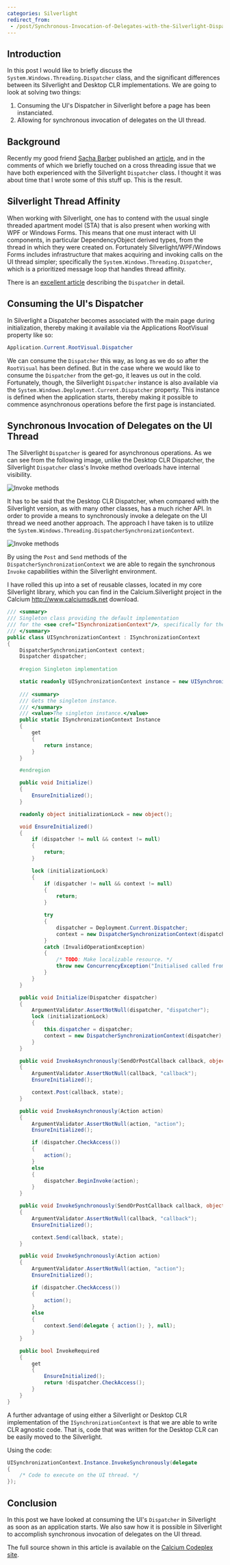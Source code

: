 ```yaml
---
categories: Silverlight
redirect_from:
 - /post/Synchronous-Invocation-of-Delegates-with-the-Silverlight-Dispatcher.aspx.html
---
```


## Introduction
In this post I would like to briefly discuss the `System.Windows.Threading.Dispatcher` class, and the significant differences between its Silverlight and Desktop CLR implementations. 
We are going to look at solving two things:

1. Consuming the UI's Dispatcher in Silverlight before a page has been instanciated.
2. Allowing for synchronous invocation of delegates on the UI thread.

## Background

Recently my good friend [Sacha Barber](https://sachabarbs.wordpress.com/) published an [article](http://www.codeproject.com/KB/silverlight/SL4FileUploadAnd_SL4_MVVM.aspx), 
and in the comments of which we briefly touched on a cross threading issue that we have both experienced with the Silverlight `Dispatcher` class. 
I thought it was about time that I wrote some of this stuff up. This is the result.

## Silverlight Thread Affinity

When working with Silverlight, one has to contend with the usual single threaded apartment model (STA) that is also present when working with WPF or Windows Forms. 
This means that one must interact with UI components, in particular DependencyObject derived types, from the thread in which they were created on. 
Fortunately Silverlight/WPF/Windows Forms includes infrastructure that makes acquiring and invoking calls on the UI thread simpler; 
specifically the `System.Windows.Threading.Dispatcher`, which is a prioritized message loop that handles thread affinity.

There is an [excellent article](http://msdn.microsoft.com/en-us/magazine/cc163328.aspx) describing the `Dispatcher` in detail.

## Consuming the UI's Dispatcher

In Silverlight a Dispatcher becomes associated with the main page during initialization, thereby making it available via the Applications RootVisual property like so:

```csharp
Application.Current.RootVisual.Dispatcher
```

We can consume the `Dispatcher` this way, as long as we do so after the `RootVisual` has been defined. 
But in the case where we would like to consume the `Dispatcher` from the get-go, it leaves us out in the cold. 
Fortunately, though, the Silverlight `Dispatcher` instance is also available via the `System.Windows.Deployment.Current.Dispatcher` property. 
This instance is defined when the application starts, thereby making it possible to commence asynchronous operations before the first page is instanciated.

## Synchronous Invocation of Delegates on the UI Thread

The Silverlight `Dispatcher` is geared for asynchronous operations. As we can see from the following image, unlike the Desktop CLR Dispatcher, 
the Silverlight `Dispatcher` class's Invoke method overloads have internal visibility.

![Invoke methods](/assets/images/2010-01-10-Invoke.png)

It has to be said that the Desktop CLR Dispatcher, when compared with the Silverlight version, as with many other classes, has a much richer API. 
In order to provide a means to synchronously invoke a delegate on the UI thread we need another approach. 
The approach I have taken is to utilize the `System.Windows.Threading.DispatcherSynchronizationContext`.

![Invoke methods](/assets/images/2010-01-10-PostSend.png)

By using the `Post` and `Send` methods of the `DispatcherSynchronizationContext` we are able to regain the synchronous `Invoke` capabilities within the Silverlight environment.

I have rolled this up into a set of reusable classes, located in my core Silverlight library, which you can find in the Calcium.Silverlight project in the Calcium http://www.calciumsdk.net download.

```csharp
/// <summary>
/// Singleton class providing the default implementation 
/// for the <see cref="ISynchronizationContext"/>, specifically for the UI thread.
/// </summary>
public class UISynchronizationContext : ISynchronizationContext
{
	DispatcherSynchronizationContext context;
	Dispatcher dispatcher;
	
	#region Singleton implementation

	static readonly UISynchronizationContext instance = new UISynchronizationContext();
	
	/// <summary>
	/// Gets the singleton instance.
	/// </summary>
	/// <value>The singleton instance.</value>
	public static ISynchronizationContext Instance
	{
		get
		{
			return instance;
		}
	}

	#endregion

	public void Initialize()
	{
		EnsureInitialized();
	}

	readonly object initializationLock = new object();

	void EnsureInitialized()
	{
		if (dispatcher != null && context != null)
		{
			return;
		}

		lock (initializationLock)
		{
			if (dispatcher != null && context != null)
			{
				return;
			}

			try
			{
				dispatcher = Deployment.Current.Dispatcher;
				context = new DispatcherSynchronizationContext(dispatcher);
			}
			catch (InvalidOperationException)
			{
				/* TODO: Make localizable resource. */
				throw new ConcurrencyException("Initialised called from non-UI thread."); 
			}
		}
	}

	public void Initialize(Dispatcher dispatcher)
	{
		ArgumentValidator.AssertNotNull(dispatcher, "dispatcher");
		lock (initializationLock)
		{
			this.dispatcher = dispatcher;
			context = new DispatcherSynchronizationContext(dispatcher);
		}
	}

	public void InvokeAsynchronously(SendOrPostCallback callback, object state)
	{
		ArgumentValidator.AssertNotNull(callback, "callback");
		EnsureInitialized();

		context.Post(callback, state);
	}

	public void InvokeAsynchronously(Action action)
	{
		ArgumentValidator.AssertNotNull(action, "action");
		EnsureInitialized();

		if (dispatcher.CheckAccess())
		{
			action();
		}
		else
		{
			dispatcher.BeginInvoke(action);
		}
	}

	public void InvokeSynchronously(SendOrPostCallback callback, object state)
	{
		ArgumentValidator.AssertNotNull(callback, "callback");
		EnsureInitialized();

		context.Send(callback, state);
	}

	public void InvokeSynchronously(Action action)
	{
		ArgumentValidator.AssertNotNull(action, "action");
		EnsureInitialized();

		if (dispatcher.CheckAccess())
		{
			action();
		}
		else
		{
			context.Send(delegate { action(); }, null);
		}
	}

	public bool InvokeRequired
	{
		get
		{
			EnsureInitialized();
			return !dispatcher.CheckAccess();
		}
	}
}
```

A further advantage of using either a Silverlight or Desktop CLR implementation of the `ISynchronizationContext` is that we are able to write CLR agnostic code. 
That is, code that was written for the Desktop CLR can be easily moved to the Silverlight.

Using the code:

```csharp
UISynchronizationContext.Instance.InvokeSynchronously(delegate
{
	/* Code to execute on the UI thread. */
});
```

## Conclusion

In this post we have looked at consuming the UI's `Dispatcher` in Silverlight as soon as an application starts. 
We also saw how it is possible in Silverlight to accomplish synchronous invocation of delegates on the UI thread.

The full source shown in this article is available on the [Calcium Codeplex site](http://calcium.codeplex.com/). 

